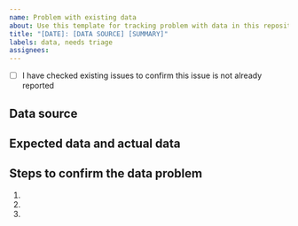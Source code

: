 ```yaml
---
name: Problem with existing data
about: Use this template for tracking problem with data in this repository.
title: "[DATE]: [DATA SOURCE] [SUMMARY]"
labels: data, needs triage
assignees:
---
```


* [ ] I have checked existing issues to confirm this issue is not already reported

## Data source

<!-- Data source if known, eg. NIJZ, OPSI, MIZŠ, SURS, OWID... -->

## Expected data and actual data

<!-- Here write enumeric data with dates, link to rows in CSV files, screeenshots of charts showing the wrong data... and what the correct data should be. -->

## Steps to confirm the data problem

1.
2.
3.
